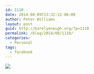 ```yaml
---
id: 1110
date: 2014-08-09T13:32:12-06:00
author: Peter Williams
layout: post
guid: http://barelyenough.org/?p=1110
permalink: /blog/2014/08/1110/
categories:
  - Personal
tags:
  - facebook
---
```

<div>
  <img src='https://fbcdn-sphotos-b-a.akamaihd.net/hphotos-ak-xap1/v/t1.0-9/q83/p180x540/10527369_10152288016308339_5793990000794189622_n.jpg?oh=c1501a151a4427fcf4ac4476473a314e&#038;oe=5466A2F8&#038;__gda__=1415301939_cacca08eee5bb9fd3717575bfa450ab5' style='max-width:600px;' /></p> 
  
  <div>
  </div>
</div>